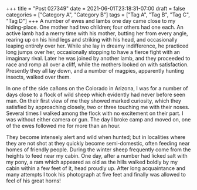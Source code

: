 +++
title = "Post 027349"
date = 2021-06-01T23:18:31-07:00
draft = false
categories = ["Category A", "Category B"]
tags = ["Tag A", "Tag B", "Tag C", "Tag D"]
+++
A number of ewes and lambs one day came close to my hiding-place. One mother had two children; four others had one each. An active lamb had a merry time with his mother, butting her from every angle, rearing up on his hind legs and striking with his head, and occasionally leaping entirely over her. While she lay in dreamy indifference, he practiced long jumps over her, occasionally stopping to have a fierce fight with an imaginary rival. Later he was joined by another lamb, and they proceeded to race and romp all over a cliff, while the mothers looked on with satisfaction. Presently they all lay down, and a number of magpies, apparently hunting insects, walked over them.

In one of the side cañons on the Colorado in Arizona, I was for a number of days close to a flock of wild sheep which evidently had never before seen man. On their first view of me they showed marked curiosity, which they satisfied by approaching closely, two or three touching me with their noses. Several times I walked among the flock with no excitement on their part. I was without either camera or gun. The day I broke camp and moved on, one of the ewes followed me for more than an hour.

They become intensely alert and wild when hunted; but in localities where they are not shot at they quickly become semi-domestic, often feeding near homes of friendly people. During the winter sheep frequently come from the heights to feed near my cabin. One day, after a number had licked salt with my pony, a ram which appeared as old as the hills walked boldly by my cabin within a few feet of it, head proudly up. After long acquaintance and many attempts I took his photograph at five feet and finally was allowed to feel of his great horns!
